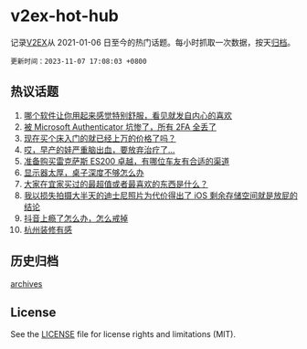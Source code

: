# v2ex-hot-hub

 记录[V2EX](https://www.v2ex.com/)从 2021-01-06 日至今的热门话题。每小时抓取一次数据，按天[归档](archives)。

`更新时间：2023-11-07 17:08:03 +0800`

## 热议话题

1. [哪个软件让你用起来感觉特别舒服，看见就发自内心的喜欢](https://www.v2ex.com/t/989398)
1. [被 Microsoft Authenticator 坑惨了，所有 2FA 全丢了](https://www.v2ex.com/t/989278)
1. [现在买个床入门的就已经上万的价格了吗？](https://www.v2ex.com/t/989331)
1. [哎，早产的娃严重脑出血，要放弃治疗了...](https://www.v2ex.com/t/989504)
1. [准备购买雷克萨斯 ES200 卓越，有哪位车友有合适的渠道](https://www.v2ex.com/t/989387)
1. [显示器太厚，桌子深度不够怎么办](https://www.v2ex.com/t/989334)
1. [大家在宜家买过的最超值或者最喜欢的东西是什么？](https://www.v2ex.com/t/989343)
1. [我以损失拍摄大半天的迪士尼照片为代价得出了 iOS 剩余存储空间就是放屁的结论](https://www.v2ex.com/t/989309)
1. [抖音上瘾了怎么办，怎么戒掉](https://www.v2ex.com/t/989306)
1. [杭州装修有感](https://www.v2ex.com/t/989353)

## 历史归档

[archives](archives)

## License

See the [LICENSE](LICENSE) file for license rights and limitations (MIT).
